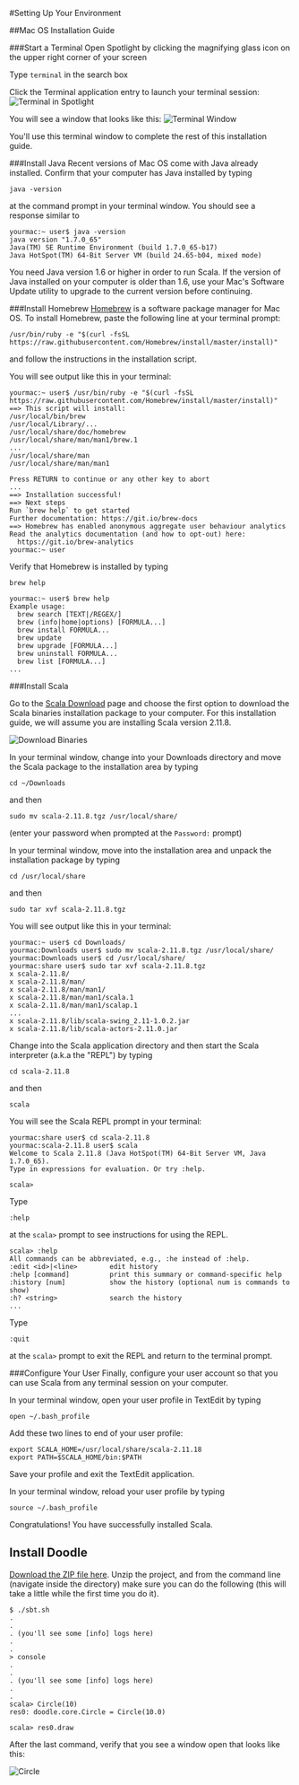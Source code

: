 #Setting Up Your Environment

##Mac OS Installation Guide

###Start a Terminal 
Open Spotlight by clicking the magnifying glass icon on the upper right corner of your screen

Type `terminal` in the search box 

Click the Terminal application entry to launch your terminal session:
![Terminal in Spotlight](http://skarlson.com/scalabridge/images/launching_terminal.png)

You will see a window that looks like this:
![Terminal Window](http://skarlson.com/scalabridge/images/terminal_window.png)

You'll use this terminal window to complete the rest of this installation guide.

###Install Java
Recent versions of Mac OS come with Java already installed.  Confirm that your computer has Java installed by typing
```
java -version
```
at the command prompt in your terminal window. You should see a response similar to
```
yourmac:~ user$ java -version
java version "1.7.0_65"
Java(TM) SE Runtime Environment (build 1.7.0_65-b17)
Java HotSpot(TM) 64-Bit Server VM (build 24.65-b04, mixed mode)
```
You need Java version 1.6 or higher in order to run Scala. If the version of Java installed on your computer is older than 1.6, use your Mac's Software Update utility to upgrade to the current version before continuing.

###Install Homebrew
[Homebrew](http://brew.sh/) is a software package manager for Mac OS. To install Homebrew, paste the following line at your terminal prompt:

```
/usr/bin/ruby -e "$(curl -fsSL https://raw.githubusercontent.com/Homebrew/install/master/install)"
```

and follow the instructions in the installation script.

You will see output like this in your terminal:

```
yourmac:~ user$ /usr/bin/ruby -e "$(curl -fsSL https://raw.githubusercontent.com/Homebrew/install/master/install)"
==> This script will install:
/usr/local/bin/brew
/usr/local/Library/...
/usr/local/share/doc/homebrew
/usr/local/share/man/man1/brew.1
...
/usr/local/share/man
/usr/local/share/man/man1

Press RETURN to continue or any other key to abort
...
==> Installation successful!
==> Next steps
Run `brew help` to get started
Further documentation: https://git.io/brew-docs
==> Homebrew has enabled anonymous aggregate user behaviour analytics
Read the analytics documentation (and how to opt-out) here:
  https://git.io/brew-analytics
yourmac:~ user
```

Verify that Homebrew is installed by typing 
```
brew help
```

```
yourmac:~ user$ brew help
Example usage:
  brew search [TEXT|/REGEX/]
  brew (info|home|options) [FORMULA...]
  brew install FORMULA...
  brew update
  brew upgrade [FORMULA...]
  brew uninstall FORMULA...
  brew list [FORMULA...]
...
```

###Install Scala

Go to the [Scala Download](http://www.scala-lang.org/download/) page and choose the first option to download the Scala binaries installation package to your computer. For this installation guide, we will assume you are installing Scala version 2.11.8.

![Download Binaries](http://skarlson.com/scalabridge/images/download_binaries.png)

In your terminal window, change into your Downloads directory and move the Scala package to the installation area by typing
```
cd ~/Downloads
```
and then 
```
sudo mv scala-2.11.8.tgz /usr/local/share/
```
(enter your password when prompted at the `Password:` prompt)

In your terminal window, move into the installation area and unpack the installation package by typing
```
cd /usr/local/share
```
and then
```
sudo tar xvf scala-2.11.8.tgz
```

You will see output like this in your terminal:

```
yourmac:~ user$ cd Downloads/
yourmac:Downloads user$ sudo mv scala-2.11.8.tgz /usr/local/share/
yourmac:Downloads user$ cd /usr/local/share/
yourmac:share user$ sudo tar xvf scala-2.11.8.tgz 
x scala-2.11.8/
x scala-2.11.8/man/
x scala-2.11.8/man/man1/
x scala-2.11.8/man/man1/scala.1
x scala-2.11.8/man/man1/scalap.1
...
x scala-2.11.8/lib/scala-swing_2.11-1.0.2.jar
x scala-2.11.8/lib/scala-actors-2.11.0.jar
```

Change into the Scala application directory and then start the Scala interpreter (a.k.a the "REPL") by typing
```
cd scala-2.11.8
```
and then
```
scala
```

You will see the Scala REPL prompt in your terminal:

```
yourmac:share user$ cd scala-2.11.8
yourmac:scala-2.11.8 user$ scala
Welcome to Scala 2.11.8 (Java HotSpot(TM) 64-Bit Server VM, Java 1.7.0_65).
Type in expressions for evaluation. Or try :help.

scala> 
```

Type 
```
:help
```
at the `scala>` prompt to see instructions for using the REPL.

```
scala> :help
All commands can be abbreviated, e.g., :he instead of :help.
:edit <id>|<line>        edit history
:help [command]          print this summary or command-specific help
:history [num]           show the history (optional num is commands to show)
:h? <string>             search the history
...
```

Type 
```
:quit
```
at the `scala>` prompt to exit the REPL and return to the terminal prompt.

###Configure Your User
Finally, configure your user account so that you can use Scala from any terminal session on your computer.

In your terminal window, open your user profile in TextEdit by typing
```
open ~/.bash_profile
```

Add these two lines to end of your user profile:
```
export SCALA_HOME=/usr/local/share/scala-2.11.18
export PATH=$SCALA_HOME/bin:$PATH
```

Save your profile and exit the TextEdit application.

In your terminal window, reload your user profile by typing
```
source ~/.bash_profile
```

Congratulations! You have successfully installed Scala.

## Install Doodle

[Download the ZIP file here](https://github.com/scalabridge/doodle/archive/master.zip). Unzip the project, and from the command line (navigate inside the directory) make sure you can do the following (this will take a little while the first time you do it).

```
$ ./sbt.sh
.
.
. (you'll see some [info] logs here)
.
.
> console
.
.
. (you'll see some [info] logs here)
.
.
scala> Circle(10)
res0: doodle.core.Circle = Circle(10.0)

scala> res0.draw
```

After the last command, verify that you see a window open that looks like this:

![Circle](https://github.com/scalabridge/curriculum/blob/master/setup/img/circle.png?raw=true)
